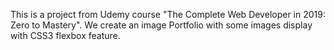 This is a project from Udemy course "The Complete Web Developer in 2019: Zero to Mastery".
We create an image Portfolio with some images display with CSS3 flexbox feature.